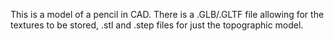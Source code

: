 This is a model of a pencil in CAD. There is a .GLB/.GLTF file allowing for the textures to be stored, .stl and .step files for just the topographic model.